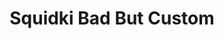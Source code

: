 ---
slug: squidki-bad-but-custom
title: Squidki Bad But Custom
description: "Squidki Bad But Custom is an exciting online game. Play for free directly in your browser!"
icon: /images/new_mods/Sprunki Bad But Custom.png
url: https://wowtbc.net/sprunkin/sprunki-bad-but-custom/index.html
previewImage: /images/new_mods/Sprunki Bad But Custom.png
type: new mods

# SEO配置
seo:
  title: "Squidki Bad But Custom - Play Free Online Game | Fun Browser Games"
  description: "Squidki Bad But Custom - Play this fun online game for free in your browser. No download required!"
  ogImage: "/images/new_mods/Sprunki Bad But Custom.png"
  keywords: "squidki-bad-but-custom, online game, browser game, free game, new mods game, play online"

videoUrls:
  - https://www.youtube.com/embed/example1
  - https://www.youtube.com/embed/example2

whyPlay:
  title: "Why Play Squidki Bad But Custom?"
  items:
    - "Immersive Gameplay: Squidki Bad But Custom offers an engaging and immersive gaming experience that will keep you entertained for hours"
    - "Challenging Levels: Test your skills with increasingly difficult challenges and obstacles"
    - "Beautiful Graphics: Enjoy stunning visuals and smooth animations that bring the game world to life"
    - "Regular Updates: New content and features are added regularly to keep the game fresh and exciting"
    - "Free to Play: Experience all the fun without spending a penny"
    - "Community Features: Connect with other players, share strategies, and compete for high scores"
    - "Cross-Platform: Play on any device with a web browser, no downloads required"

features:
  title: "Key Features of Squidki Bad But Custom"
  image: "/images/new_mods/Sprunki Bad But Custom.png"
  items:
    - "Intuitive Controls: Easy to learn controls make Squidki Bad But Custom accessible for players of all skill levels"
    - "Multiple Game Modes: Enjoy various gameplay options that provide different challenges and experiences"
    - "Character Customization: Personalize your gaming experience with unique characters and items"
    - "Achievement System: Complete special tasks to earn rewards and recognition"
    - "Leaderboards: Compete with players worldwide and see who can achieve the highest scores"

characteristics:
  title: "Game Characteristics"
  image: "/images/new_mods/Sprunki Bad But Custom.png"
  items:
    - "Genre: New mods game with elements of strategy and skill"
    - "Difficulty: Suitable for both casual gamers and those seeking a challenge"
    - "Play Time: Quick sessions or extended gameplay, depending on your preference"
    - "Art Style: Vibrant and engaging visuals that enhance the gaming experience"
    - "Sound Design: Immersive audio that complements the gameplay perfectly"

info: "Squidki Bad But Custom is an exciting online game that offers players a unique and engaging gaming experience. With its intuitive controls, stunning visuals, and challenging gameplay, Squidki Bad But Custom provides hours of entertainment for players of all ages and skill levels. Whether you're looking for a quick gaming session during a break or an extended play session, Squidki Bad But Custom delivers an immersive experience that will keep you coming back for more. The game features multiple levels of increasing difficulty, ensuring that players are constantly challenged as they progress. With regular updates adding new content and features, Squidki Bad But Custom remains fresh and exciting, providing endless entertainment options for its growing community of players."

howToPlayIntro: "Welcome to Squidki Bad But Custom! This guide will walk you through the basics and help you master the game. Whether you're a beginner or looking to improve your skills, these tips and instructions will enhance your gaming experience."

howToPlaySteps:
  - title: "Getting Started"
    description: "Begin your Squidki Bad But Custom adventure by familiarizing yourself with the controls. Use your keyboard or mouse to navigate through the game interface. The tutorial will guide you through the basic mechanics and help you understand the objectives."
  - title: "Understanding the Objectives"
    description: "In Squidki Bad But Custom, your main goal is to progress through levels by completing specific objectives. Each level presents unique challenges that require different strategies and approaches."
  - title: "Mastering the Controls"
    description: "Practice using the controls to improve your precision and reaction time. Squidki Bad But Custom requires quick reflexes and strategic thinking to overcome obstacles and defeat opponents."
  - title: "Utilizing Power-ups"
    description: "Collect power-ups throughout the game to enhance your abilities and overcome difficult challenges. Each power-up offers unique advantages that can be crucial for success."
  - title: "Developing Strategies"
    description: "As you progress in Squidki Bad But Custom, develop effective strategies for different scenarios. Analyze patterns, anticipate challenges, and adapt your approach to maximize your performance."

faq:
  title: "Frequently Asked Questions about Squidki Bad But Custom"
  items:
    - question: "Is Squidki Bad But Custom free to play?"
      answer: "Yes, Squidki Bad But Custom is completely free to play directly in your web browser. No downloads or purchases are required to enjoy the full game experience."
    - question: "Can I play Squidki Bad But Custom on mobile devices?"
      answer: "Yes, Squidki Bad But Custom is optimized for both desktop and mobile play. You can enjoy the game on any device with a web browser and internet connection."
    - question: "Are there any in-game purchases?"
      answer: "While Squidki Bad But Custom is free to play, there may be optional in-game purchases available for cosmetic items or additional features that don't affect core gameplay."
    - question: "How often is Squidki Bad But Custom updated?"
      answer: "The developers regularly update Squidki Bad But Custom with new content, features, and improvements based on player feedback and game performance."
    - question: "Can I play Squidki Bad But Custom offline?"
      answer: "Currently, Squidki Bad But Custom requires an internet connection to play as it's a browser-based online game."
    - question: "Is Squidki Bad But Custom suitable for children?"
      answer: "Yes, Squidki Bad But Custom is designed to be family-friendly and suitable for players of all ages."
    - question: "How do I report bugs or issues?"
      answer: "If you encounter any problems while playing Squidki Bad But Custom, you can report them through the game's support page or contact the developers directly through their website."
    - question: "Still Have Questions?"
      answer: "If you have additional questions about Squidki Bad But Custom that aren't covered in this FAQ, please visit our support center or contact our customer service team for assistance."
---